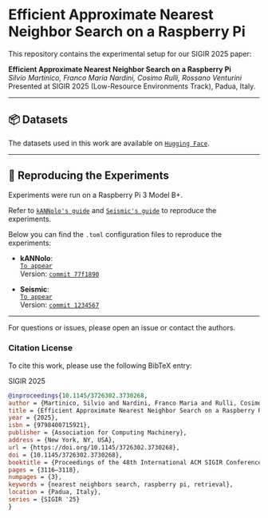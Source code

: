 # Efficient Approximate Nearest Neighbor Search on a Raspberry Pi

This repository contains the experimental setup for our SIGIR 2025 paper:

**Efficient Approximate Nearest Neighbor Search on a Raspberry Pi**  
*Silvio Martinico, Franco Maria Nardini, Cosimo Rulli, Rossano Venturini*  
Presented at SIGIR 2025 (Low-Resource Environments Track), Padua, Italy.

---

## 📦 Datasets

The datasets used in this work are available on [`Hugging Face`](https://huggingface.co/collections/tuskanny/low-resource-datasets-6874cf2210e638c66d4ccb55).

---

## 🧪 Reproducing the Experiments

Experiments were run on a Raspberry Pi 3 Model B+.

Refer to [`kANNolo's guide`](https://github.com/TusKANNy/kannolo/blob/main/docs/RunExperiments.md) and [`Seismic's guide`](https://github.com/TusKANNy/seismic/blob/main/docs/RunExperiments.md) to reproduce the experiments.

Below you can find the `.toml` configuration files to reproduce the experiments:

- **kANNolo**:  
  [`To appear`]()  
  Version: [`commit 77f1890`](https://github.com/TusKANNy/kannolo/tree/77f189086db95e939c1a26b15d0f33cfb8a4545d) 

- **Seismic**:  
  [`To appear`]()  
  Version: [`commit 1234567`](https://github.com/TusKANNy/seismic/tree/04574e4c89c78ce45052ad7e7fef3492e95c6a58)

---

For questions or issues, please open an issue or contact the authors.


### Citation License
To cite this work, please use the following BibTeX entry:


SIGIR 2025
```bibtex
@inproceedings{10.1145/3726302.3730268,
author = {Martinico, Silvio and Nardini, Franco Maria and Rulli, Cosimo and Venturini, Rossano},
title = {Efficient Approximate Nearest Neighbor Search on a Raspberry Pi},
year = {2025},
isbn = {9798400715921},
publisher = {Association for Computing Machinery},
address = {New York, NY, USA},
url = {https://doi.org/10.1145/3726302.3730268},
doi = {10.1145/3726302.3730268},
booktitle = {Proceedings of the 48th International ACM SIGIR Conference on Research and Development in Information Retrieval},
pages = {3116–3118},
numpages = {3},
keywords = {nearest neighbors search, raspberry pi, retrieval},
location = {Padua, Italy},
series = {SIGIR '25}
}
```

